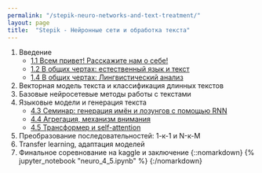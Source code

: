 ```yaml
---
permalink: "/stepik-neuro-networks-and-text-treatment/"
layout: page
title:  "Stepik - Нейронные сети и обработка текста"
---
```


1. Введение 
   * [1.1 Всем привет! Расскажите нам о себе!](/neuro-networks-and-text-treatment/module_4_3-workshop-generating-names-and-slogans-using-RNN/step_2)
   * [1.2 В общих чертах: естественный язык и текст](/)
   * [1.4 В общих чертах: Лингвистический анализ](https://colab.research.google.com/drive/1jEAxhmzkxrGE9K4TSgL7-0D9JYP5pVeJ?usp=sharing) 
2. Векторная модель текста и классификация длинных текстов
3. Базовые нейросетевые методы работы с текстами
4. Языковые модели и генерация текста
   * [4.3 Семинар: генерация имён и лозунгов с помощью RNN](/neuro-networks-and-text-treatment/module_4_3-workshop-generating-names-and-slogans-using-RNN/step_2)
   * [4.4 Агрегация, механизм внимания](/)
   * [4.5 Трансформер и self-attention ](https://colab.research.google.com/drive/1jEAxhmzkxrGE9K4TSgL7-0D9JYP5pVeJ?usp=sharing)
5. Преобразование последовательностей: 1-к-1 и N-к-M
6. Transfer learning, адаптация моделей
7. Финальное соревнование на kaggle и заключение
   {::nomarkdown}
   {% jupyter_notebook "neuro_4_5.ipynb" %}
   {:/nomarkdown}